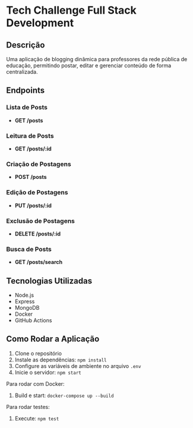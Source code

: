 # Tech Challenge Full Stack Development

## Descrição

Uma aplicação de blogging dinâmica para professores da rede pública de educação, permitindo postar, editar e gerenciar conteúdo de forma centralizada.

## Endpoints

### Lista de Posts
- **GET /posts**

### Leitura de Posts
- **GET /posts/:id**

### Criação de Postagens
- **POST /posts**

### Edição de Postagens
- **PUT /posts/:id**

### Exclusão de Postagens
- **DELETE /posts/:id**

### Busca de Posts
- **GET /posts/search**

## Tecnologias Utilizadas

- Node.js
- Express
- MongoDB
- Docker
- GitHub Actions

## Como Rodar a Aplicação

1. Clone o repositório
2. Instale as dependências: `npm install`
3. Configure as variáveis de ambiente no arquivo `.env`
4. Inicie o servidor: `npm start`

Para rodar com Docker:
1. Build e start: `docker-compose up --build`

Para rodar testes:
1. Execute: `npm test`
